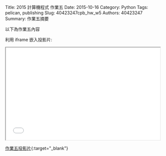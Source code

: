Title: 2015 計算機程式 作業五
Date: 2015-10-16
Category: Python
Tags: pelican, publishing
Slug: 40423247cpb_hw_w5
Authors: 40423247
Summary: 作業五摘要

以下為作業五內容

利用 iframe 嵌入投影片:

<iframe src="40423247_cp_w5_p.html" width="500" height="300"></iframe>

[作業五投影片](40423247_cp_w5_p.html){:target="_blank"}